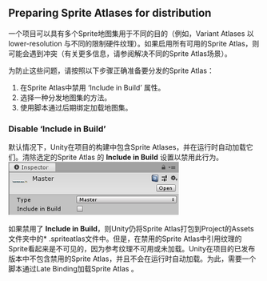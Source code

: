 ## Preparing Sprite Atlases for distribution
一个项目可以具有多个Sprite地图集用于不同的目的（例如，Variant Atlases 以 lower-resolution 与不同的限制硬件纹理）。如果启用所有可用的Sprite Atlas，则可能会遇到冲突（有关更多信息，请参阅解决不同的Sprite Atlas场景）。

为防止这些问题，请按照以下步骤正确准备要分发的Sprite Atlas：
1. 在Sprite Atlas中禁用 ‘Include in Build’ 属性。
2. 选择一种分发地图集的方法。
3. 使用脚本通过后期绑定加载地图集。

### Disable ‘Include in Build’
默认情况下，Unity在项目的构建中包含Sprite Atlases，并在运行时自动加载它们。清除选定的Sprite Atlas 的 **Include in Build** 设置以禁用此行为。  
![](Atlas_unchecked.png)

如果禁用了 **Include in Build**，则Unity仍将Sprite Atlas打包到Project的Assets文件夹中的* .spriteatlas文件中。但是，在禁用的Sprite Atlas中引用纹理的Sprite看起来是不可见的，因为参考纹理不可用或未加载。Unity在项目的已发布版本中不包含禁用的Sprite Atlas，并且不会在运行时自动加载。为此，需要一个脚本通过Late Binding加载Sprite Atlas 。